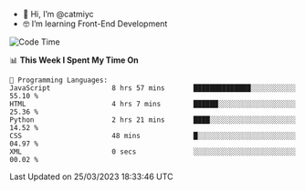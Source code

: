 - 👋 Hi, I’m @catmiyc
- 🤓 I’m learning Front-End Development

<!---
catmiyc/catmiyc is a ✨ special ✨ repository because its `README.md` (this file) appears on your GitHub profile.
You can click the Preview link to take a look at your changes.
--->


<!--START_SECTION:waka-->
![Code Time](http://img.shields.io/badge/Code%20Time-88%20hrs%2026%20mins-blue)

📊 **This Week I Spent My Time On** 

```text
💬 Programming Languages: 
JavaScript               8 hrs 57 mins       ██████████████░░░░░░░░░░░   55.10 % 
HTML                     4 hrs 7 mins        ██████░░░░░░░░░░░░░░░░░░░   25.36 % 
Python                   2 hrs 21 mins       ████░░░░░░░░░░░░░░░░░░░░░   14.52 % 
CSS                      48 mins             █░░░░░░░░░░░░░░░░░░░░░░░░   04.97 % 
XML                      0 secs              ░░░░░░░░░░░░░░░░░░░░░░░░░   00.02 % 
```


 Last Updated on 25/03/2023 18:33:46 UTC
<!--END_SECTION:waka-->
